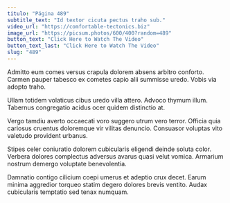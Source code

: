 ```yaml
---
titulo: "Página 489"
subtitle_text: "Id textor cicuta pectus traho sub."
video_url: "https://comfortable-tectonics.biz"
image_url: "https://picsum.photos/600/400?random=489"
button_text: "Click Here to Watch The Video"
button_text_last: "Click Here to Watch The Video"
slug: "489"
---
```


Admitto eum comes versus crapula dolorem absens arbitro conforto. Carmen pauper tabesco ex cometes capio alii summisse uredo. Vobis via adopto traho.

Ullam totidem volaticus cibus uredo villa attero. Advoco thymum illum. Tabernus congregatio acidus ocer quidem distinctio at.

Vergo tamdiu averto occaecati voro suggero utrum vero terror. Officia quia cariosus cruentus doloremque vir vilitas denuncio. Consuasor voluptas vito valetudo provident urbanus.

Stipes celer coniuratio dolorem cubicularis eligendi deinde soluta color. Verbera dolores complectus adversus avarus quasi velut vomica. Armarium nostrum demergo voluptate benevolentia.

Damnatio contigo cilicium coepi umerus et adeptio crux decet. Earum minima aggredior torqueo statim degero dolores brevis ventito. Audax cubicularis temptatio sed tenax numquam.

